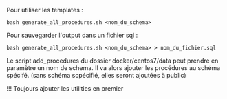 Pour utiliser les templates :
```
bash generate_all_procedures.sh <nom_du_schema>
```

Pour sauvegarder l'output dans un fichier sql :
```
bash generate_all_procedures.sh <nom_du_schema> > nom_du_fichier.sql
```


Le script add_procedures du dossier docker/centos7/data peut prendre en paramètre un nom de schema.
Il va alors ajouter les procédures au schéma spécifé. (sans schéma scpécifié, elles seront ajoutées à public)

!!! Toujours ajouter les utilities en premier
